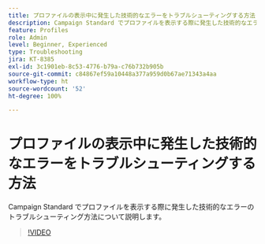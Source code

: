 ```yaml
---
title: プロファイルの表示中に発生した技術的なエラーをトラブルシューティングする方法
description: Campaign Standard でプロファイルを表示する際に発生した技術的なエラーのトラブルシューティング方法について説明します。
feature: Profiles
role: Admin
level: Beginner, Experienced
type: Troubleshooting
jira: KT-8385
exl-id: 3c1901eb-8c53-4776-b79a-c76b732b905b
source-git-commit: c84867ef59a10448a377a959d0b67ae71343a4aa
workflow-type: ht
source-wordcount: '52'
ht-degree: 100%

---
```


# プロファイルの表示中に発生した技術的なエラーをトラブルシューティングする方法

Campaign Standard でプロファイルを表示する際に発生した技術的なエラーのトラブルシューティング方法について説明します。

>[!VIDEO](https://video.tv.adobe.com/v/335890?quality=12&learn=on)
